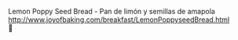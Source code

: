 Lemon Poppy Seed Bread - Pan de limón y semillas de amapola	http://www.joyofbaking.com/breakfast/LemonPoppyseedBread.html	
਍